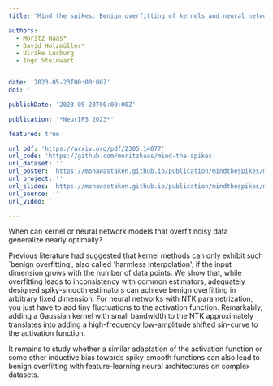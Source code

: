 ```yaml
---
title: 'Mind the spikes: Benign overfitting of kernels and neural networks in fixed dimension'

authors:
  - Moritz Haas*
  - David Holzmüller*
  - Ulrike Luxburg
  - Ingo Steinwart


date: '2023-05-23T00:00:00Z'
doi: ''

publishDate: '2023-05-23T00:00:00Z'

publication: '*NeurIPS 2023*'

featured: true

url_pdf: 'https://arxiv.org/pdf/2305.14077'
url_code: 'https://github.com/moritzhaas/mind-the-spikes'
url_dataset: ''
url_poster: 'https://mohawastaken.github.io/publication/mindthespikes/mindthespikes_poster_neurips.pdf'
url_project: ''
url_slides: 'https://mohawastaken.github.io/publication/mindthespikes/mindthespikes_slides1123.pdf'
url_source: ''
url_video: ''

---
```


When can kernel or neural network models that overfit noisy data generalize nearly optimally?

Previous literature had suggested that kernel methods can only exhibit such `benign overfitting', also called 'harmless interpolation', if the input dimension grows with the number of data points. We show that, while overfitting leads to inconsistency with common estimators, adequately designed spiky-smooth estimators can achieve benign overfitting in arbitrary fixed dimension. For neural networks with NTK parametrization, you just have to add tiny fluctuations to the activation function. Remarkably, adding a Gaussian kernel with small bandwidth to the NTK approximately translates into adding a high-frequency low-amplitude shifted sin-curve to the activation function.

It remains to study whether a similar adaptation of the activation function or some other inductive bias towards spiky-smooth functions can also lead to benign overfitting with feature-learning neural architectures on complex datasets. 